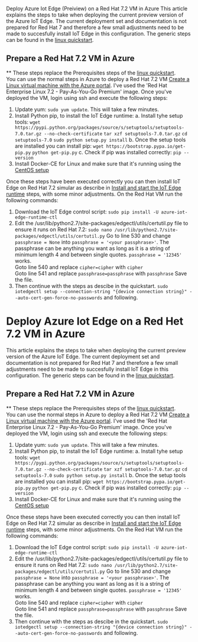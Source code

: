 Deploy Azure Iot Edge (Preiview) on a Red Hat 7.2 VM in Azure 
This article explains the steps to take when deploying the current preview version of the Azure IoT Edge. The current deployment set and documentation is not prepared for Red Hat 7 and therefore a few small adjustments need to be made to succesfully install IoT Edge in this configuration. The generic steps can be found in the [linux quickstart](https://docs.microsoft.com/en-us/azure/iot-edge/quickstart-linux).

## Prepare a Red Hat 7.2 VM in Azure
** These steps replace the Prerequisites steps of the [linux quickstart](https://docs.microsoft.com/en-us/azure/iot-edge/quickstart-linux#prerequisites).<br>
You can use the normal steps in Azure to deploy a Red Hat 7.2 VM [Create a Linux virtual machine with the Azure portal](https://docs.microsoft.com/en-us/azure/virtual-machines/linux/quick-create-portal). I've used the 'Red Hat Enterprise Linux 7.2 - Pay-As-You-Go Premium' image. Once you've deployed the VM, login using ssh and execute the following steps:
1.  Update yum: `sudo yum update`. This will take a few minutes.
2.  Install Python pip, to install the IoT Edge runtime: 
    a.  Install tyhe setup tools:
        `wget https://pypi.python.org/packages/source/s/setuptools/setuptools-7.0.tar.gz --no-check-certificate`
        `tar xzf setuptools-7.0.tar.gz`
        `cd setuptools-7.0`
        `sudo python setup.py install`
    b.  Once the setup tools are installed you can install pip:
        `wget https://bootstrap.pypa.io/get-pip.py`
        `python get-pip.py`
    c.  Check if pip was installed correctly:
        `pip --version`
3.  Install Docker-CE for Linux and make sure that it's running using the [CentOS setup](https://docs.docker.com/install/linux/docker-ce/centos/)

Once these steps have been executed correctly you can then install IoT Edge on Red Hat 7.2 simular as describe in [Install and start the IoT Edge runtime](https://docs.microsoft.com/en-us/azure/iot-edge/quickstart-linux#install-and-start-the-iot-edge-runtime) steps, with some minor adjustments.
On the Red Hat VM run the following commands: 
1.  Download the IoT Edge control script:
    `sudo pip install -U azure-iot-edge-runtime-ctl`
2.  Edit the /usr/lib/python2.7/site-packages/edgectl/utils/certutil.py file to ensure it runs on Red Hat 7.2:
    `sudo nano /usr/lib/python2.7/site-packages/edgectl/utils/certutil.py`
    Go to line 530 and change `passphrase = None` into `passphrase = '<your passphrase>'`. The passphrase can be anything you want as long as it is a string of minimum length 4 and between single quotes. `passphrase = '12345'` works.<br>
    Goto line 540 and replace `cipher=cipher` with `cipher`<br>
    Goto line 541 and replace `passphrase=passphrase` with `passphrase`
    Save the file.
3.  Then continue with the steps as descibe in the quickstart. `sudo iotedgectl setup --connection-string "{device connection string}" --auto-cert-gen-force-no-passwords` and following.
# Deploy Azure Iot Edge on a Red Het 7.2 VM in Azure 
This article explains the steps to take when deploying the current preview version of the Azure IoT Edge. The current deployment set and documentation is not prepared for Red Hat 7 and therefore a few small adjustments need to be made to succesfully install IoT Edge in this configuration. The generic steps can be found in the [linux quickstart](https://docs.microsoft.com/en-us/azure/iot-edge/quickstart-linux).

## Prepare a Red Hat 7.2 VM in Azure
** These steps replace the Prerequisites steps of the [linux quickstart](https://docs.microsoft.com/en-us/azure/iot-edge/quickstart-linux#prerequisites).<br>
You can use the normal steps in Azure to deploy a Red Hat 7.2 VM [Create a Linux virtual machine with the Azure portal](https://docs.microsoft.com/en-us/azure/virtual-machines/linux/quick-create-portal). I've used the 'Red Hat Enterprise Linux 7.2 - Pay-As-You-Go Premium' image. Once you've deployed the VM, login using ssh and execute the following steps:
1.  Update yum: `sudo yum update`. This will take a few minutes.
2.  Install Python pip, to install the IoT Edge runtime: 
    a.  Install tyhe setup tools:
        `wget https://pypi.python.org/packages/source/s/setuptools/setuptools-7.0.tar.gz --no-check-certificate`
        `tar xzf setuptools-7.0.tar.gz`
        `cd setuptools-7.0`
        `sudo python setup.py install`
    b.  Once the setup tools are installed you can install pip:
        `wget https://bootstrap.pypa.io/get-pip.py`
        `python get-pip.py`
    c.  Check if pip was installed correctly:
        `pip --version`
3.  Install Docker-CE for Linux and make sure that it's running using the [CentOS setup](https://docs.docker.com/install/linux/docker-ce/centos/)

Once these steps have been executed correctly you can then install IoT Edge on Red Hat 7.2 simular as describe in [Install and start the IoT Edge runtime](https://docs.microsoft.com/en-us/azure/iot-edge/quickstart-linux#install-and-start-the-iot-edge-runtime) steps, with some minor adjustments.
On the Red Hat VM run the following commands: 
1.  Download the IoT Edge control script:
    `sudo pip install -U azure-iot-edge-runtime-ctl`
2.  Edit the /usr/lib/python2.7/site-packages/edgectl/utils/certutil.py file to ensure it runs on Red Hat 7.2:
    `sudo nano /usr/lib/python2.7/site-packages/edgectl/utils/certutil.py`
    Go to line 530 and change `passphrase = None` into `passphrase = '<your passphrase>'`. The passphrase can be anything you want as long as it is a string of minimum length 4 and between single quotes. `passphrase = '12345'` works.<br>
    Goto line 540 and replace `cipher=cipher` with `cipher`<br>
    Goto line 541 and replace `passphrase=passphrase` with `passphrase`
    Save the file.
3.  Then continue with the steps as descibe in the quickstart. `sudo iotedgectl setup --connection-string "{device connection string}" --auto-cert-gen-force-no-passwords` and following.
